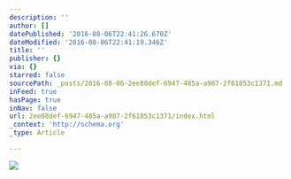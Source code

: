 ```yaml
---
description: ''
author: []
datePublished: '2016-08-06T22:41:26.670Z'
dateModified: '2016-08-06T22:41:19.346Z'
title: ''
publisher: {}
via: {}
starred: false
sourcePath: _posts/2016-08-06-2ee88def-6947-485a-a987-2f61853c1371.md
inFeed: true
hasPage: true
inNav: false
url: 2ee88def-6947-485a-a987-2f61853c1371/index.html
_context: 'http://schema.org'
_type: Article

---
```

![](https://the-grid-user-content.s3-us-west-2.amazonaws.com/2f917b16-a32d-4e1e-8566-90712d208248.jpg)